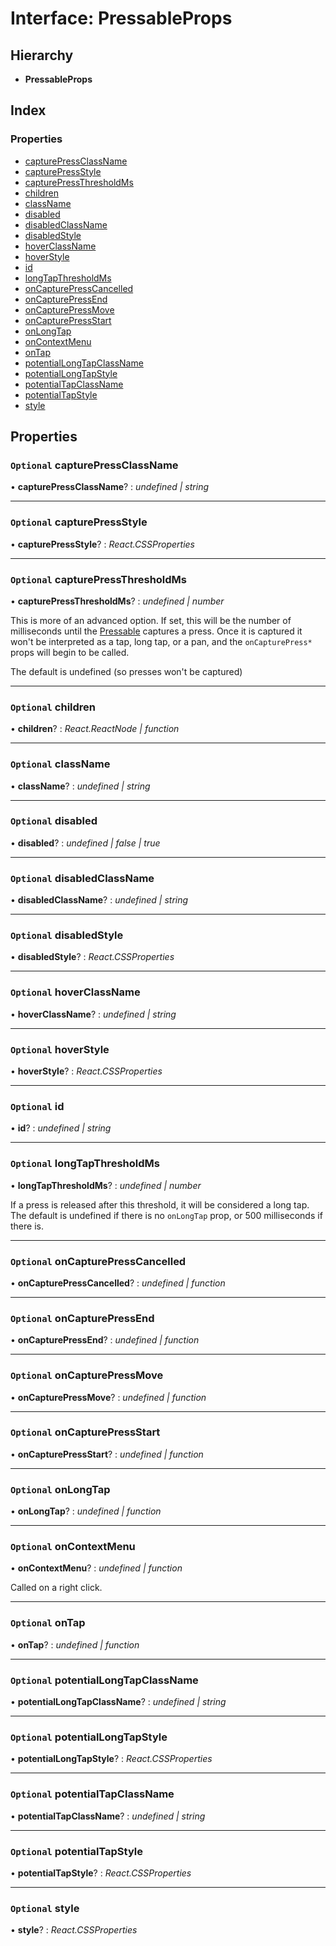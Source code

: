 # Interface: PressableProps

## Hierarchy

- **PressableProps**

## Index

### Properties

- [capturePressClassName](pressableprops.md#optional-capturepressclassname)
- [capturePressStyle](pressableprops.md#optional-capturepressstyle)
- [capturePressThresholdMs](pressableprops.md#optional-capturepressthresholdms)
- [children](pressableprops.md#optional-children)
- [className](pressableprops.md#optional-classname)
- [disabled](pressableprops.md#optional-disabled)
- [disabledClassName](pressableprops.md#optional-disabledclassname)
- [disabledStyle](pressableprops.md#optional-disabledstyle)
- [hoverClassName](pressableprops.md#optional-hoverclassname)
- [hoverStyle](pressableprops.md#optional-hoverstyle)
- [id](pressableprops.md#optional-id)
- [longTapThresholdMs](pressableprops.md#optional-longtapthresholdms)
- [onCapturePressCancelled](pressableprops.md#optional-oncapturepresscancelled)
- [onCapturePressEnd](pressableprops.md#optional-oncapturepressend)
- [onCapturePressMove](pressableprops.md#optional-oncapturepressmove)
- [onCapturePressStart](pressableprops.md#optional-oncapturepressstart)
- [onLongTap](pressableprops.md#optional-onlongtap)
- [onContextMenu](pressableprops.md#optional-oncontextmenu)
- [onTap](pressableprops.md#optional-ontap)
- [potentialLongTapClassName](pressableprops.md#optional-potentiallongtapclassname)
- [potentialLongTapStyle](pressableprops.md#optional-potentiallongtapstyle)
- [potentialTapClassName](pressableprops.md#optional-potentialtapclassname)
- [potentialTapStyle](pressableprops.md#optional-potentialtapstyle)
- [style](pressableprops.md#optional-style)

## Properties

### `Optional` capturePressClassName

• **capturePressClassName**? : _undefined &#124; string_

---

### `Optional` capturePressStyle

• **capturePressStyle**? : _React.CSSProperties_

---

### `Optional` capturePressThresholdMs

• **capturePressThresholdMs**? : _undefined &#124; number_

This is more of an advanced option. If set, this will be the number of
milliseconds until the [Pressable](../classes/pressable.md) captures a press. Once it is
captured it won't be interpreted as a tap, long tap, or a pan, and the
`onCapturePress*` props will begin to be called.

The default is undefined (so presses won't be captured)

---

### `Optional` children

• **children**? : _React.ReactNode &#124; function_

---

### `Optional` className

• **className**? : _undefined &#124; string_

---

### `Optional` disabled

• **disabled**? : _undefined &#124; false &#124; true_

---

### `Optional` disabledClassName

• **disabledClassName**? : _undefined &#124; string_

---

### `Optional` disabledStyle

• **disabledStyle**? : _React.CSSProperties_

---

### `Optional` hoverClassName

• **hoverClassName**? : _undefined &#124; string_

---

### `Optional` hoverStyle

• **hoverStyle**? : _React.CSSProperties_

---

### `Optional` id

• **id**? : _undefined &#124; string_

---

### `Optional` longTapThresholdMs

• **longTapThresholdMs**? : _undefined &#124; number_

If a press is released after this threshold, it will be considered a long
tap. The default is undefined if there is no `onLongTap` prop, or 500
milliseconds if there is.

---

### `Optional` onCapturePressCancelled

• **onCapturePressCancelled**? : _undefined &#124; function_

---

### `Optional` onCapturePressEnd

• **onCapturePressEnd**? : _undefined &#124; function_

---

### `Optional` onCapturePressMove

• **onCapturePressMove**? : _undefined &#124; function_

---

### `Optional` onCapturePressStart

• **onCapturePressStart**? : _undefined &#124; function_

---

### `Optional` onLongTap

• **onLongTap**? : _undefined &#124; function_

---

### `Optional` onContextMenu

• **onContextMenu**? : _undefined &#124; function_

Called on a right click.

---

### `Optional` onTap

• **onTap**? : _undefined &#124; function_

---

### `Optional` potentialLongTapClassName

• **potentialLongTapClassName**? : _undefined &#124; string_

---

### `Optional` potentialLongTapStyle

• **potentialLongTapStyle**? : _React.CSSProperties_

---

### `Optional` potentialTapClassName

• **potentialTapClassName**? : _undefined &#124; string_

---

### `Optional` potentialTapStyle

• **potentialTapStyle**? : _React.CSSProperties_

---

### `Optional` style

• **style**? : _React.CSSProperties_
